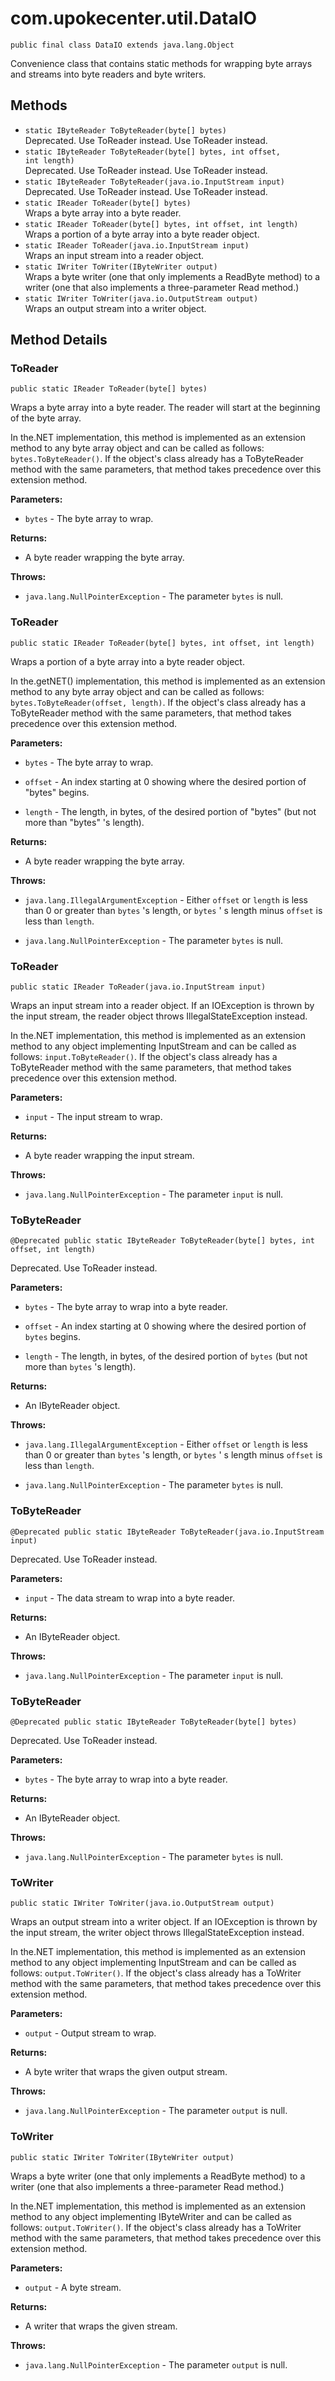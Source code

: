 # com.upokecenter.util.DataIO

    public final class DataIO extends java.lang.Object

Convenience class that contains static methods for wrapping byte arrays and
 streams into byte readers and byte writers.

## Methods

* `static IByteReader ToByteReader​(byte[] bytes)`<br>
 Deprecated.
Use ToReader instead.
 Use ToReader instead.
* `static IByteReader ToByteReader​(byte[] bytes,
            int offset,
            int length)`<br>
 Deprecated.
Use ToReader instead.
 Use ToReader instead.
* `static IByteReader ToByteReader​(java.io.InputStream input)`<br>
 Deprecated.
Use ToReader instead.
 Use ToReader instead.
* `static IReader ToReader​(byte[] bytes)`<br>
 Wraps a byte array into a byte reader.
* `static IReader ToReader​(byte[] bytes,
        int offset,
        int length)`<br>
 Wraps a portion of a byte array into a byte reader object.
* `static IReader ToReader​(java.io.InputStream input)`<br>
 Wraps an input stream into a reader object.
* `static IWriter ToWriter​(IByteWriter output)`<br>
 Wraps a byte writer (one that only implements a ReadByte method) to a writer
 (one that also implements a three-parameter Read method.)
* `static IWriter ToWriter​(java.io.OutputStream output)`<br>
 Wraps an output stream into a writer object.

## Method Details

### ToReader
    public static IReader ToReader​(byte[] bytes)
Wraps a byte array into a byte reader. The reader will start at the
 beginning of the byte array. <p>In the.NET implementation, this
 method is implemented as an extension method to any byte array
 object and can be called as follows: <code>bytes.ToByteReader()</code>. If
 the object's class already has a ToByteReader method with the same
 parameters, that method takes precedence over this extension
 method.</p>

**Parameters:**

* <code>bytes</code> - The byte array to wrap.

**Returns:**

* A byte reader wrapping the byte array.

**Throws:**

* <code>java.lang.NullPointerException</code> - The parameter <code>bytes</code> is null.

### ToReader
    public static IReader ToReader​(byte[] bytes, int offset, int length)
Wraps a portion of a byte array into a byte reader object. <p>In the.getNET()
 implementation, this method is implemented as an extension method to
 any byte array object and can be called as follows:
 <code>bytes.ToByteReader(offset, length)</code>. If the object's class
 already has a ToByteReader method with the same parameters, that
 method takes precedence over this extension method.</p>

**Parameters:**

* <code>bytes</code> - The byte array to wrap.

* <code>offset</code> - An index starting at 0 showing where the desired portion of
  "bytes" begins.

* <code>length</code> - The length, in bytes, of the desired portion of "bytes" (but
  not more than "bytes" 's length).

**Returns:**

* A byte reader wrapping the byte array.

**Throws:**

* <code>java.lang.IllegalArgumentException</code> - Either <code>offset</code> or <code>length</code> is less
 than 0 or greater than <code>bytes</code> 's length, or <code>bytes</code> ' s
 length minus <code>offset</code> is less than <code>length</code>.

* <code>java.lang.NullPointerException</code> - The parameter <code>bytes</code> is null.

### ToReader
    public static IReader ToReader​(java.io.InputStream input)
Wraps an input stream into a reader object. If an IOException is thrown by
 the input stream, the reader object throws IllegalStateException
 instead. <p>In the.NET implementation, this method is implemented as
 an extension method to any object implementing InputStream and can be
 called as follows: <code>input.ToByteReader()</code>. If the object's
 class already has a ToByteReader method with the same parameters,
 that method takes precedence over this extension method.</p>

**Parameters:**

* <code>input</code> - The input stream to wrap.

**Returns:**

* A byte reader wrapping the input stream.

**Throws:**

* <code>java.lang.NullPointerException</code> - The parameter <code>input</code> is null.

### ToByteReader
    @Deprecated public static IByteReader ToByteReader​(byte[] bytes, int offset, int length)
Deprecated.
Use ToReader instead.

**Parameters:**

* <code>bytes</code> - The byte array to wrap into a byte reader.

* <code>offset</code> - An index starting at 0 showing where the desired portion of
 <code>bytes</code> begins.

* <code>length</code> - The length, in bytes, of the desired portion of <code>bytes</code>
 (but not more than <code>bytes</code> 's length).

**Returns:**

* An IByteReader object.

**Throws:**

* <code>java.lang.IllegalArgumentException</code> - Either <code>offset</code> or <code>length</code> is less
 than 0 or greater than <code>bytes</code> 's length, or <code>bytes</code> ' s
 length minus <code>offset</code> is less than <code>length</code>.

* <code>java.lang.NullPointerException</code> - The parameter <code>bytes</code> is null.

### ToByteReader
    @Deprecated public static IByteReader ToByteReader​(java.io.InputStream input)
Deprecated.
Use ToReader instead.

**Parameters:**

* <code>input</code> - The data stream to wrap into a byte reader.

**Returns:**

* An IByteReader object.

**Throws:**

* <code>java.lang.NullPointerException</code> - The parameter <code>input</code> is null.

### ToByteReader
    @Deprecated public static IByteReader ToByteReader​(byte[] bytes)
Deprecated.
Use ToReader instead.

**Parameters:**

* <code>bytes</code> - The byte array to wrap into a byte reader.

**Returns:**

* An IByteReader object.

**Throws:**

* <code>java.lang.NullPointerException</code> - The parameter <code>bytes</code> is null.

### ToWriter
    public static IWriter ToWriter​(java.io.OutputStream output)
Wraps an output stream into a writer object. If an IOException is thrown by
 the input stream, the writer object throws IllegalStateException
 instead. <p>In the.NET implementation, this method is implemented as
 an extension method to any object implementing InputStream and can be
 called as follows: <code>output.ToWriter()</code>. If the object's class
 already has a ToWriter method with the same parameters, that method
 takes precedence over this extension method.</p>

**Parameters:**

* <code>output</code> - Output stream to wrap.

**Returns:**

* A byte writer that wraps the given output stream.

**Throws:**

* <code>java.lang.NullPointerException</code> - The parameter <code>output</code> is null.

### ToWriter
    public static IWriter ToWriter​(IByteWriter output)
Wraps a byte writer (one that only implements a ReadByte method) to a writer
 (one that also implements a three-parameter Read method.) <p>In
 the.NET implementation, this method is implemented as an extension
 method to any object implementing IByteWriter and can be called as
 follows: <code>output.ToWriter()</code>. If the object's class already has
 a ToWriter method with the same parameters, that method takes
 precedence over this extension method.</p>

**Parameters:**

* <code>output</code> - A byte stream.

**Returns:**

* A writer that wraps the given stream.

**Throws:**

* <code>java.lang.NullPointerException</code> - The parameter <code>output</code> is null.
